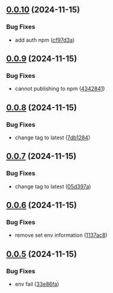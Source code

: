 ## [0.0.10](https://github.com/rizkyharahap/mock-fetch/compare/v0.0.9...v0.0.10) (2024-11-15)

### Bug Fixes

- add auth npm ([cf97d3a](https://github.com/rizkyharahap/mock-fetch/commit/cf97d3a4c25b030eaa1b8a5fc463d2d2d3b8e46a))

## [0.0.9](https://github.com/rizkyharahap/unready-fetch/compare/v0.0.8...v0.0.9) (2024-11-15)

### Bug Fixes

- cannot publishing to npm ([4342841](https://github.com/rizkyharahap/unready-fetch/commit/43428418c6ccad55e06346f01b48d2ac7cc9fe22))

## [0.0.8](https://github.com/rizkyharahap/unready-fetch/compare/v0.0.7...v0.0.8) (2024-11-15)

### Bug Fixes

- change tag to latest ([7db1284](https://github.com/rizkyharahap/unready-fetch/commit/7db128477a2812adbdde74bcc634347ae7bfe45b))

## [0.0.7](https://github.com/rizkyharahap/unready-fetch/compare/v0.0.6...v0.0.7) (2024-11-15)

### Bug Fixes

- change tag to latest ([05d397a](https://github.com/rizkyharahap/unready-fetch/commit/05d397a0c96755c575232a86a0381452778a0ad8))

## [0.0.6](https://github.com/rizkyharahap/unready-fetch/compare/v0.0.5...v0.0.6) (2024-11-15)

### Bug Fixes

- remove set env information ([1137ac8](https://github.com/rizkyharahap/unready-fetch/commit/1137ac896843e4e4b0b7a574d27d5a2dc7857a2b))

## [0.0.5](https://github.com/rizkyharahap/unready-fetch/compare/v0.0.4...v0.0.5) (2024-11-15)

### Bug Fixes

- env fail ([33e86fa](https://github.com/rizkyharahap/unready-fetch/commit/33e86fac3fbd048e2f583be0fba0d61eb9243344))
